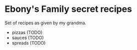 # Ebony's Family secret recipes

Set of recipes as given by my grandma.

- pizzas (TODO)
- sauces (TODO)
- spreads (TODO)
